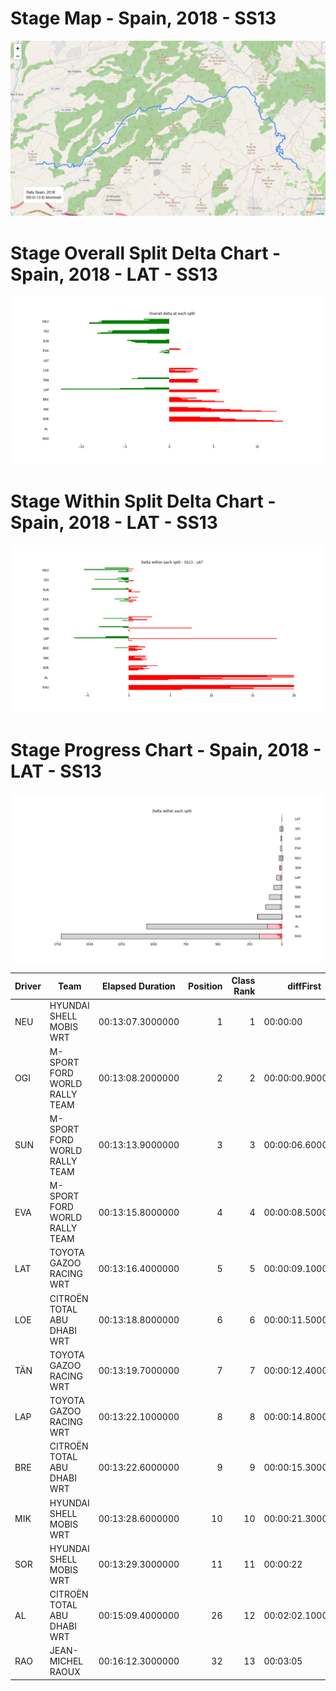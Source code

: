# Stage Map - Spain, 2018 - SS13

![](maps/SS10-13.png)
# Stage Overall Split Delta Chart - Spain, 2018 - LAT - SS13

![](images/stage_report_split_delta_13_LAT.png)
# Stage Within Split Delta Chart - Spain, 2018 - LAT - SS13

![](images/stage_report_individual_split_delta_13_LAT.png)
# Stage Progress Chart - Spain, 2018 - LAT - SS13

![](images/stage_report_13_LAT.png)


|Driver|            Team             |Elapsed Duration|Position|Class Rank|   diffFirst    |    diffPrev    |
|------|-----------------------------|----------------|-------:|---------:|----------------|----------------|
|NEU   |HYUNDAI SHELL MOBIS WRT      |00:13:07.3000000|       1|         1|00:00:00        |00:00:00        |
|OGI   |M-SPORT FORD WORLD RALLY TEAM|00:13:08.2000000|       2|         2|00:00:00.9000000|00:00:00.9000000|
|SUN   |M-SPORT FORD WORLD RALLY TEAM|00:13:13.9000000|       3|         3|00:00:06.6000000|00:00:05.7000000|
|EVA   |M-SPORT FORD WORLD RALLY TEAM|00:13:15.8000000|       4|         4|00:00:08.5000000|00:00:01.9000000|
|LAT   |TOYOTA GAZOO RACING WRT      |00:13:16.4000000|       5|         5|00:00:09.1000000|00:00:00.6000000|
|LOE   |CITROËN  TOTAL ABU DHABI WRT |00:13:18.8000000|       6|         6|00:00:11.5000000|00:00:02.4000000|
|TÄN   |TOYOTA GAZOO RACING WRT      |00:13:19.7000000|       7|         7|00:00:12.4000000|00:00:00.9000000|
|LAP   |TOYOTA GAZOO RACING WRT      |00:13:22.1000000|       8|         8|00:00:14.8000000|00:00:02.4000000|
|BRE   |CITROËN TOTAL ABU DHABI  WRT |00:13:22.6000000|       9|         9|00:00:15.3000000|00:00:00.5000000|
|MIK   |HYUNDAI SHELL MOBIS WRT      |00:13:28.6000000|      10|        10|00:00:21.3000000|00:00:06        |
|SOR   |HYUNDAI SHELL MOBIS WRT      |00:13:29.3000000|      11|        11|00:00:22        |00:00:00.7000000|
|AL    |CITROËN TOTAL ABU DHABI  WRT |00:15:09.4000000|      26|        12|00:02:02.1000000|00:00:45        |
|RAO   |JEAN-MICHEL RAOUX            |00:16:12.3000000|      32|        13|00:03:05        |00:00:01.5000000|

